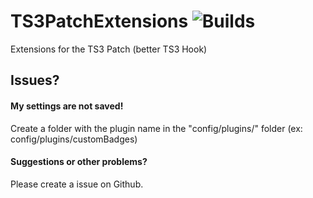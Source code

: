 # TS3PatchExtensions ![Builds](https://ci.appveyor.com/api/projects/status/uctn6n0s693ehapf/branch/master?svg=true)
Extensions for the TS3 Patch (better TS3 Hook)

## Issues?
#### My settings are not saved!
Create a folder with the plugin name in the "config/plugins/" folder (ex: config/plugins/customBadges)

#### Suggestions or other problems?
Please create a issue on Github.
